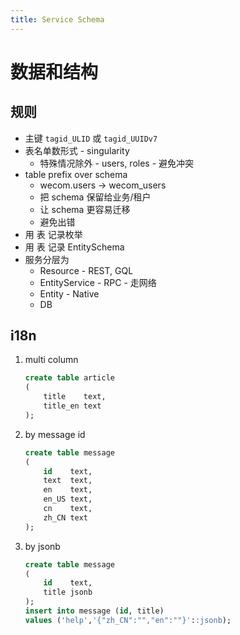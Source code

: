 ```yaml
---
title: Service Schema
---
```


# 数据和结构

## 规则

- 主键 `tagid_ULID` 或 `tagid_UUIDv7`
- 表名单数形式 - singularity
  - 特殊情况除外 - users, roles - 避免冲突
- table prefix over schema
  - wecom.users -> wecom_users
  - 把 schema 保留给业务/租户
  - 让 schema 更容易迁移
  - 避免出错
- 用 表 记录枚举
- 用 表 记录 EntitySchema
- 服务分层为
  - Resource - REST, GQL
  - EntityService - RPC - 走网络
  - Entity - Native
  - DB

## i18n

1. multi column
   ```sql
   create table article
   (
       title    text,
       title_en text
   );
   ```
2. by message id
   ```sql
   create table message
   (
       id    text,
       text  text,
       en    text,
       en_US text,
       cn    text,
       zh_CN text
   );
   ```
3. by jsonb
   ```sql
   create table message
   (
       id    text,
       title jsonb
   );
   insert into message (id, title)
   values ('help','{"zh_CN":"","en":""}'::jsonb);
   ```
